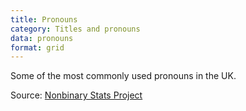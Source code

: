 ```yaml
---
title: Pronouns
category: Titles and pronouns
data: pronouns
format: grid
---
```


Some of the most commonly used pronouns in the UK.

Source: [Nonbinary Stats Project](http://nonbinarystats.tumblr.com/)